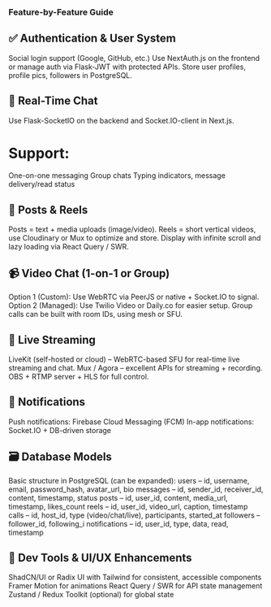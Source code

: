 ### Feature-by-Feature Guide

## ✅ Authentication & User System
Social login support (Google, GitHub, etc.)
Use NextAuth.js on the frontend or manage auth via Flask-JWT with protected APIs.
Store user profiles, profile pics, followers in PostgreSQL.


## 💬 Real-Time Chat
Use Flask-SocketIO on the backend and Socket.IO-client in Next.js.
# Support:
One-on-one messaging
Group chats
Typing indicators, message delivery/read status


## 📝 Posts & Reels
Posts = text + media uploads (image/video).
Reels = short vertical videos, use Cloudinary or Mux to optimize and store.
Display with infinite scroll and lazy loading via React Query / SWR.


## 📹 Video Chat (1-on-1 or Group)
Option 1 (Custom): Use WebRTC via PeerJS or native + Socket.IO to signal.
Option 2 (Managed): Use Twilio Video or Daily.co for easier setup.
Group calls can be built with room IDs, using mesh or SFU.


## 🔴 Live Streaming
LiveKit (self-hosted or cloud) – WebRTC-based SFU for real-time live streaming and chat.
Mux / Agora – excellent APIs for streaming + recording.
OBS + RTMP server + HLS for full control.


## 🔔 Notifications
Push notifications: Firebase Cloud Messaging (FCM)
In-app notifications: Socket.IO + DB-driven storage


## 🗃️ Database Models
Basic structure in PostgreSQL (can be expanded):
users – id, username, email, password_hash, avatar_url, bio
messages – id, sender_id, receiver_id, content, timestamp, status
posts – id, user_id, content, media_url, timestamp, likes_count
reels – id, user_id, video_url, caption, timestamp
calls – id, host_id, type (video/chat/live), participants, started_at
followers – follower_id, following_i
notifications – id, user_id, type, data, read, timestamp

## 🚀 Dev Tools & UI/UX Enhancements
ShadCN/UI or Radix UI with Tailwind for consistent, accessible components
Framer Motion for animations
React Query / SWR for API state management
Zustand / Redux Toolkit (optional) for global state

